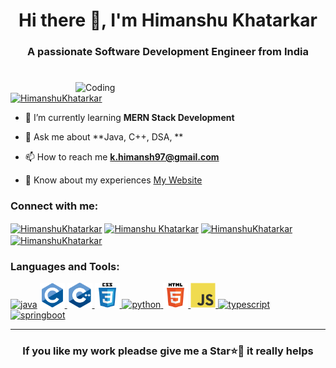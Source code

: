 <h1 align="center">Hi there 👋, I'm Himanshu Khatarkar</h1>
<h3 align="center">A passionate Software Development Engineer from India</h3>
<h1> </h1>
<img align="right" alt="Coding" width="400" src="https://miro.medium.com/max/1272/1*ZSVmWGcc1weENb0ShawWxw.gif">


<p align="left"> <a href="https://twitter.com/backendHimansh" target="blank"><img src="https://img.shields.io/twitter/follow/HimanshuKhatarkar?logo=twitter&style=for-the-badge" alt="HimanshuKhatarkar" /></a> </p>

- 🔭 I’m currently learning **MERN Stack Development**

- 💬 Ask me about **Java, C++, DSA, **

- 📫 How to reach me **k.himansh97@gmail.com**

- 📄 Know about my experiences [My Website](https://himanshukhatarkar.github.io)

<h3 align="left">Connect with me:</h3>
<p align="left">
<a href="https://twitter.com/backendHimansh" target="blank"><img align="center" src="https://raw.githubusercontent.com/rahuldkjain/github-profile-readme-generator/master/src/images/icons/Social/twitter.svg" alt="HimanshuKhatarkar" height="30" width="40" /></a>
<a href="https://linkedin.com/in/himanshu-khatarkar" target="blank"><img align="center" src="https://raw.githubusercontent.com/rahuldkjain/github-profile-readme-generator/master/src/images/icons/Social/linked-in-alt.svg" alt="Himanshu Khatarkar" height="30" width="40" /></a>
<a href="https://instagram.com/developer_himansh" target="blank"><img align="center" src="https://raw.githubusercontent.com/rahuldkjain/github-profile-readme-generator/master/src/images/icons/Social/instagram.svg" alt="HimanshuKhatarkar" height="30" width="40" /></a>
<a href="https://www.leetcode.com/Himanshu_Khatarkar" target="blank"><img align="center" src="https://raw.githubusercontent.com/rahuldkjain/github-profile-readme-generator/master/src/images/icons/Social/leet-code.svg" alt="HimanshuKhatarkar" height="30" width="40" /></a>
</p>

<h3 align="left">Languages and Tools:</h3>
<p align="left"> 
  <a href="https://www.java.com/en/" target="_blank" rel="noreferrer"> <img src="https://github.com/rahuldkjain/github-profile-readme-generator/blob/888aff31e1d26dd2a6acf6afebbc34970aeb0118/src/images/icons/ProgrammingLanguages/java.svg" alt="java" width="40" height="40"/></a>
  <a href="https://www.cprogramming.com/" target="_blank" rel="noreferrer"> <img src="https://raw.githubusercontent.com/devicons/devicon/master/icons/c/c-original.svg" alt="c" width="40" height="40"/> </a> 
  <a href="https://www.w3schools.com/cpp/" target="_blank" rel="noreferrer"> <img src="https://raw.githubusercontent.com/devicons/devicon/master/icons/cplusplus/cplusplus-original.svg" alt="cplusplus" width="40" height="40"/> </a> 
  <a href="https://www.w3schools.com/css/" target="_blank" rel="noreferrer"> <img src="https://raw.githubusercontent.com/devicons/devicon/master/icons/css3/css3-original-wordmark.svg" alt="css3" width="40" height="40"/> </a> 
  <a href="https://www.python.org/" target="_blank" rel="noreferrer"> <img src="https://github.com/rahuldkjain/github-profile-readme-generator/blob/888aff31e1d26dd2a6acf6afebbc34970aeb0118/src/images/icons/ProgrammingLanguages/python.svg" alt="python" width="40" height="40"/> </a> 
  <a href="https://www.w3.org/html/" target="_blank" rel="noreferrer"> <img src="https://raw.githubusercontent.com/devicons/devicon/master/icons/html5/html5-original-wordmark.svg" alt="html5" width="40" height="40"/> </a> 
  <a href="https://developer.mozilla.org/en-US/docs/Web/JavaScript" target="_blank" rel="noreferrer"> <img src="https://raw.githubusercontent.com/devicons/devicon/master/icons/javascript/javascript-original.svg" alt="javascript" width="40" height="40"/> </a> 
  <a href="https://www.typescriptlang.org/" target="_blank" rel="noreferrer"> <img src="https://github.com/rahuldkjain/github-profile-readme-generator/blob/888aff31e1d26dd2a6acf6afebbc34970aeb0118/src/images/icons/ProgrammingLanguages/typescript.svg" alt="typescript" width="40" height="40"/> </a> 
  <a href="https://spring.io/projects/spring-boot/" target="_blank" rel="noreferrer"> <img src="https://github.com/rahuldkjain/github-profile-readme-generator/blob/888aff31e1d26dd2a6acf6afebbc34970aeb0118/src/images/icons/BackendDevelopment/spring.svg" alt="springboot" width="40" height="40"/> </a> </p>

---

<h3 align="center" >If you like my work pleadse give me a Star⭐🌟 it really helps</h3>

